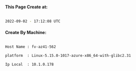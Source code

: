 
   
#### This Page Create at:

```bash

2022-09-02 - 17:12:08 UTC

```

#### Create By Machine:

```bash

Host Name : fv-az41-562

platform  : Linux-5.15.0-1017-azure-x86_64-with-glibc2.31

Ip Local  : 10.1.0.178

```

